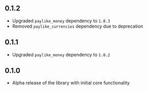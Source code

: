 ## 0.1.2

* Upgraded `paylike_money` dependency to `1.0.3`
* Removed `paylike_currencies` dependency due to deprecation

## 0.1.1

* Upgraded `paylike_money` dependency to `1.0.2`

## 0.1.0

* Alpha release of the library with initial core functionality
